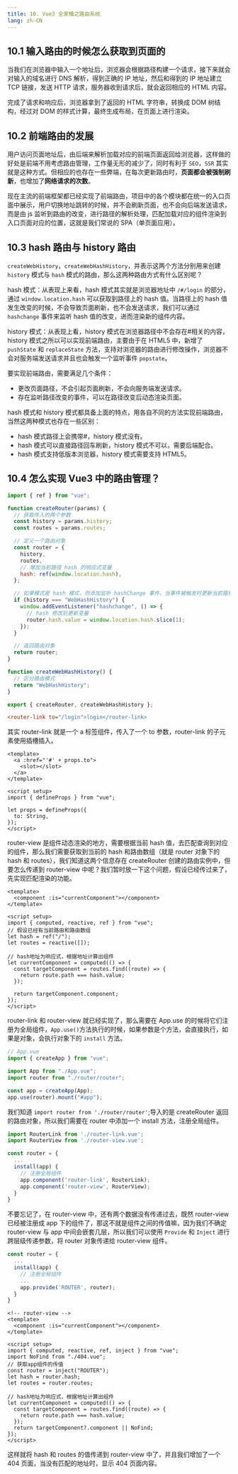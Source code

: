 ```yaml
---
title: 10. Vue3 全家桶之路由系统
lang: zh-CN
---
```


## 10.1 输入路由的时候怎么获取到页面的

当我们在浏览器中输入一个地址后，浏览器会根据路径构建一个请求，接下来就会对输入的域名进行 DNS 解析，得到正确的 IP 地址，然后和得到的 IP 地址建立 TCP 链接，发送 HTTP 请求，服务器收到请求后，就会返回相应的 HTML 内容。

完成了请求和响应后，浏览器拿到了返回的 HTML 字符串，转换成 DOM 树结构，经过对 DOM 的样式计算，最终生成布局，在页面上进行渲染。

## 10.2 前端路由的发展

用户访问页面地址后，由后端来解析加载对应的前端页面返回给浏览器，这样做的好处是前端不用考虑路由管理，工作量无形的减少了，同时有利于 `SEO`，`SSR` 其实就是这种方式。但相应的也存在一些弊端，在每次更新路由时，**页面都会被强制刷新**，也增加了**网络请求的次数**。

现在主流的前端框架都已经实现了前端路由，项目中的各个模块都在统一的入口页面中展示，用户切换地址跳转的时候，并不会刷新页面，也不会向后端发送请求，而是由 js 监听到路由的改变，进行路径的解析处理，匹配加载对应的组件渲染到入口页面对应的位置，这就是我们常说的 SPA（单页面应用）。

## 10.3 hash 路由与 history 路由

`createWebHistory`，`createWebHashHistory`，并表示这两个方法分别用来创建 `history` 模式与 `hash` 模式的路由，那么这两种路由方式有什么区别呢？

hash 模式：从表现上来看，hash 模式其实就是浏览器地址中 `/#/login` 的部分，通过 `window.location.hash` 可以获取到路径上的 hash 值。当路径上的 hash 值发生改变的时候，不会导致页面刷新，也不会发送请求，我们可以通过 `hashchange` 事件来监听 hash 值的改变，进而渲染新的组件内容。

history 模式：从表现上看，history 模式在浏览器路径中不会存在#相关的内容，history 模式之所以可以实现前端路由，主要由于在 HTML5 中，新增了 `pushState` 和 `replaceState` 方法，支持对浏览器的路由进行修改操作，浏览器不会对服务端发送请求并且也会触发一个监听事件 `popstate`。

要实现前端路由，需要满足几个条件：

- 更改页面路径，不会引起页面刷新，不会向服务端发送请求。
- 存在监听路径改变的事件，可以在路径改变后动态渲染页面。

hash 模式和 history 模式都具备上面的特点，用各自不同的方法实现前端路由，当然这两种模式也存在一些区别：

- hash 模式路径上会携带#，history 模式没有。
- hash 模式可以直接路径回车刷新，history 模式不可以，需要后端配合。
- hash 模式支持低版本浏览器，history 模式需要支持 HTML5。

## 10.4 怎么实现 Vue3 中的路由管理？

```js
import { ref } from "vue";

function createRouter(params) {
  // 获取传入的两个参数
  const history = params.history;
  const routes = params.routes;

  // 定义一个路由对象
  const router = {
    history,
    routes,
    // 增加当前路径 hash 的响应式变量
    hash: ref(window.location.hash),
  };

  // 如果模式是 hash 模式，则添加监听 hashChange 事件，当事件被触发时更新当前路径的 hash
  if (history === "WebHashHistory") {
    window.addEventListener("hashchange", () => {
      // hash 修改后更新变量
      router.hash.value = window.location.hash.slice(1);
    });
  }

  // 返回路由对象
  return router;
}

function createWebHashHistory() {
  // 区分路由模式
  return "WebHashHistory";
}

export { createRouter, createWebHashHistory };
```

```ini
<router-link to="/login">login</router-link>
```

其实 router-link 就是一个 a 标签组件，传入了一个 to 参数，router-link 的子元素使用插槽插入。

```vue
<template>
  <a :href="'#' + props.to">
    <slot></slot>
  </a>
</template>

<script setup>
import { defineProps } from "vue";

let props = defineProps({
  to: String,
});
</script>
```

router-view 是组件动态渲染的地方，需要根据当前 hash 值，去匹配查询到对应的组件，那么我们需要获取到当前的 hash 和路由数组（就是 router 对象下的 hash 和 routes），我们知道这两个信息存在 createRouter 创建的路由实例中，但要怎么传递到 router-view 中呢？我们暂时放一下这个问题，假设已经传过来了，先实现匹配渲染的功能。

```vue
<template>
  <component :is="currentComponent"></component>
</template>

<script setup>
import { computed, reactive, ref } from "vue";
// 假设已经有当前路由和路由数组
let hash = ref("/");
let routes = reactive([]);

// hash地址为响应式，根据地址计算出组件
let currentComponent = computed(() => {
  const targetComponent = routes.find((route) => {
    return route.path === hash.value;
  });

  return targetComponent.component;
});
</script>
```

router-link 和 router-view 就已经实现了，那么需要在 App.use 的时候将它们注册为全局组件，`App.use()`方法执行的时候，如果参数是个方法，会直接执行，如果是对象，会执行对象下的 `install` 方法。

```js
// App.vue
import { createApp } from "vue";

import App from "./App.vue";
import router from "./router/router";

const app = createApp(App);
app.use(router).mount("#app");
```

我们知道 `import router from './router/router'`;导入的是 createRouter 返回的路由对象，所以我们需要在 router 中添加一个 install 方法，注册全局组件。

```js
import RouterLink from './router-link.vue';
import RouterView from './router-view.vue';

const router = {
  ...
  install(app) {
    // 注册全局组件
    app.component('router-link', RouterLink);
    app.component('router-view', RouterView);
  }
}
```

不要忘记了，在 router-view 中，还有两个数据没有传递过去，既然 router-view 已经被注册成 app 下的组件了，那这不就是组件之间的传值嘛，因为我们不确定 router-view 与 app 中间会嵌套几层，所以我们可以使用 `Provide` 和 `Inject` 进行跨层级传递参数，将 router 对象传递给 router-view 组件。

```js
const router = {
  ...
  install(app) {
    // 注册全局组件
    ...
    app.provide('ROUTER', router);
  }
}
```

```vue
<!-- router-view -->
<template>
  <component :is="currentComponent"></component>
</template>

<script setup>
import { computed, reactive, ref, inject } from "vue";
import NoFind from "./404.vue";
// 获取app组件的传值
const router = inject("ROUTER");
let hash = router.hash;
let routes = router.routes;

// hash地址为响应式，根据地址计算出组件
let currentComponent = computed(() => {
  const targetComponent = routes.find((route) => {
    return route.path === hash.value;
  });
  return targetComponent?.component || NoFind;
});
</script>
```

这样就将 hash 和 routes 的值传递到 router-view 中了，并且我们增加了一个 404 页面，当没有匹配的地址时，显示 404 页面内容。
